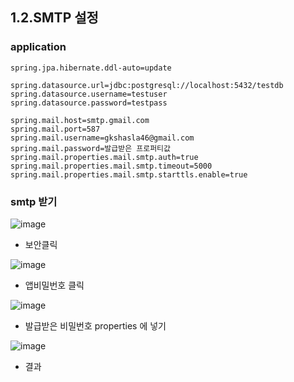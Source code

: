 ## 1.2.SMTP 설정

### application
```properties
spring.jpa.hibernate.ddl-auto=update

spring.datasource.url=jdbc:postgresql://localhost:5432/testdb
spring.datasource.username=testuser
spring.datasource.password=testpass

spring.mail.host=smtp.gmail.com
spring.mail.port=587
spring.mail.username=gkshasla46@gmail.com
spring.mail.password=발급받은 프로퍼티값
spring.mail.properties.mail.smtp.auth=true
spring.mail.properties.mail.smtp.timeout=5000
spring.mail.properties.mail.smtp.starttls.enable=true
```

### smtp 받기 

![image](https://user-images.githubusercontent.com/65409092/107593210-2e030500-6c52-11eb-81cf-8f25aed10d54.png)

* 보안클릭 

![image](https://user-images.githubusercontent.com/65409092/107593251-470bb600-6c52-11eb-8d57-2176dda7e425.png)

* 앱비밀번호 클릭

![image](https://user-images.githubusercontent.com/65409092/107593271-53900e80-6c52-11eb-85ca-8da261074656.png)

* 발급받은 비밀번호 properties 에 넣기

![image](https://user-images.githubusercontent.com/65409092/107593350-80dcbc80-6c52-11eb-8458-45853d8887d1.png)

* 결과
